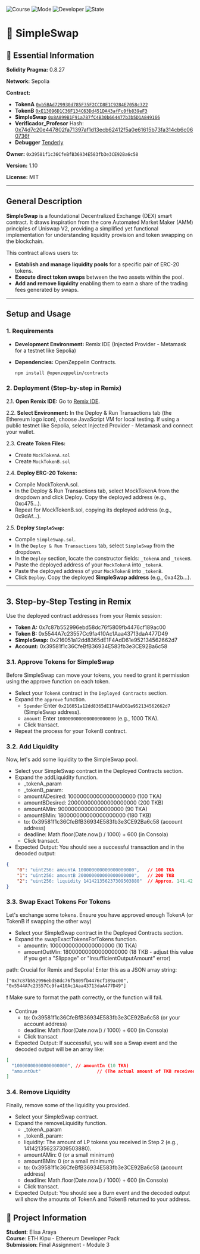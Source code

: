 ![Course](https://img.shields.io/badge/Course-ETH_Kipu-blue)
![Mode](https://img.shields.io/badge/Mode-Online-lightgrey)
![Developer](https://img.shields.io/badge/Developer-3lisa-purple)
![State](https://img.shields.io/badge/State-Approved-brightgreen)


# 📜 SimpleSwap

## 📌 Essential Information

**Solidity Pragma:** 0.8.27

**Network:** Sepolia  

**Contract:**
  - **TokenA** [`0xb5BAd729930d785F35F2CCD8E1C9284E7058c322`](https://sepolia.etherscan.io/address/0xb5bad729930d785f35f2ccd8e1c9284e7058c322)
  - **TokenB** [`0xE13096D1C36F134C63Dd451DA43afFc0fb839eF3`](https://sepolia.etherscan.io/address/0xe13096d1c36f134c63dd451da43affc0fb839ef3)
  - **SimpleSwap** [`0x8A899B1F91a787fC4B30b664477b3b5D1A849166`](https://sepolia.etherscan.io/address/0x8a899b1f91a787fc4b30b664477b3b5d1a849166)
  - **Verificador_Profesor** Hash: [0x74d7c20e447802fa71397af1d13ecb62412f5a0e61615b73fa314cb6c060736f](https://sepolia.etherscan.io/tx/0x74d7c20e447802fa71397af1d13ecb62412f5a0e61615b73fa314cb6c060736f)
  - **Debugger** [Tenderly](https://dashboard.tenderly.co/tx/0x74d7c20e447802fa71397af1d13ecb62412f5a0e61615b73fa314cb6c060736f/debugger?trace=0.10.0.5.1.0.4)

    
**Owner:** `0x39581f1c36CfeBfB36934E583fb3e3CE92Ba6c58`  

**Version:** 1.10

**License:** MIT

---

## General Description

**SimpleSwap** is a foundational Decentralized Exchange (DEX) smart contract. It draws inspiration from the core Automated Market Maker (AMM) principles of Uniswap V2, providing a simplified yet functional implementation for understanding liquidity provision and token swapping on the blockchain.

This contract allows users to:

* **Establish and manage liquidity pools** for a specific pair of ERC-20 tokens.
* **Execute direct token swaps** between the two assets within the pool.
* **Add and remove liquidity** enabling them to earn a share of the trading fees generated by swaps.
  
---

## Setup and Usage

### 1. Requirements

* **Development Environment:** Remix IDE (Injected Provider - Metamask for a testnet like Sepolia)
* **Dependencies:** OpenZeppelin Contracts.
  
    ```bash
    npm install @openzeppelin/contracts
    ```

### 2. Deployment (Step-by-step in Remix)

2.1.  **Open Remix IDE:** Go to [Remix IDE](https://remix.ethereum.org/).

2.2.  **Select Environment:** In the Deploy & Run Transactions tab (the Ethereum logo icon), choose JavaScript VM for local testing. If using a public testnet like Sepolia, select Injected Provider - Metamask and connect your wallet.

2.3.  **Create Token Files:**

- Create `MockTokenA.sol` 
- Create `MockTokenB.sol`

2.4. **Deploy ERC-20 Tokens:**

- Compile MockTokenA.sol.
- In the Deploy & Run Transactions tab, select MockTokenA from the dropdown and click Deploy. Copy the deployed address (e.g., 0xc475...).
- Repeat for MockTokenB.sol, copying its deployed address (e.g., 0x9dAf...).

2.5. **Deploy `SimpleSwap`:**

- Compile `SimpleSwap.sol`.
- In the `Deploy & Run Transactions` tab, select `SimpleSwap` from the dropdown.
- In the `Deploy` section, locate the constructor fields: `_tokenA` and `_tokenB`.
- Paste the deployed address of your `MockTokenA` into `_tokenA`.
- Paste the deployed address of your `MockTokenB` into `_tokenB`.
- Click `Deploy`. Copy the deployed **SimpleSwap address** (e.g., 0xa42b...).
  
---

## 3. Step-by-Step Testing in Remix

Use the deployed contract addresses from your Remix session:

- **Token A:** 0x7c87b552996ebd58dc76f5809fb4476cf189ac00
- **Token B:** 0x5544A7c23557Cc9fa410Ac1Aaa43713daA477D49
- **SimpleSwap:** 0x216051a12dd8365dE1F4AdD61e952134562662d7
- **Account:** 0x39581f1c36CfeBfB36934E583fb3e3CE92Ba6c58

### 3.1. Approve Tokens for SimpleSwap

Before SimpleSwap can move your tokens, you need to grant it permission using the approve function on each token.

- Select your `TokenA` contract in the `Deployed Contracts` section.
- Expand the `approve` function.
  - `Spender`:Enter `0x216051a12dd8365dE1F4AdD61e952134562662d7` (SimpleSwap address).
  - `amount`: Enter `1000000000000000000000` (e.g., 1000 TKA).
  - Click transact.
- Repeat the process for your TokenB contract.

### 3.2. Add Liquidity

Now, let's add some liquidity to the SimpleSwap pool.

- Select your SimpleSwap contract in the Deployed Contracts section.
- Expand the addLiquidity function.
  - _tokenA_param
  - _tokenB_param: 
  - amountADesired: 100000000000000000000 (100 TKA)
  - amountBDesired: 200000000000000000000 (200 TKB)
  - amountAMin: 90000000000000000000 (90 TKA)
  - amountBMin: 180000000000000000000 (180 TKB)
  - to: 0x39581f1c36CfeBfB36934E583fb3e3CE92Ba6c58 (account address)
  - deadline: Math.floor(Date.now() / 1000) + 600 (in Consola)
  - Click transact.
- Expected Output:
You should see a successful transaction and in the decoded output:

```json
{
    "0": "uint256: amountA 100000000000000000000",   // 100 TKA
    "1": "uint256: amountB 200000000000000000000",   // 200 TKB
    "2": "uint256: liquidity 141421356237309503880"  // Approx. 141.42 LP tokens
}
```

### 3.3. Swap Exact Tokens For Tokens

Let's exchange some tokens. Ensure you have approved enough TokenA (or TokenB if swapping the other way) 

- Select your SimpleSwap contract in the Deployed Contracts section.
- Expand the swapExactTokensForTokens function.
  - amountIn: 10000000000000000000 (10 TKA)
  - amountOutMin: 18000000000000000000 (18 TKB - adjust this value if you get a "Slippage" or "InsufficientOutputAmount" error)

path: Crucial for Remix and Sepolia! Enter this as a JSON array string:

```
["0x7c87b552996ebd58dc76f5809fb4476cf189ac00", "0x5544A7c23557Cc9fa410Ac1Aaa43713daA477D49"]
```

❗ Make sure to format the path correctly, or the function will fail.
- Continue
  - to: 0x39581f1c36CfeBfB36934E583fb3e3CE92Ba6c58 (or your account address)
  - deadline: Math.floor(Date.now() / 1000) + 600 (in Consola)
  - Click transact
- Expected Output:
If successful, you will see a Swap event and the decoded output will be an array like:
```json
[
  "10000000000000000000", // amountIn (10 TKA)
  "amountOut"                     // (The actual amount of TKB received)
]
```

### 3.4. Remove Liquidity

Finally, remove some of the liquidity you provided.

- Select your SimpleSwap contract.
- Expand the removeLiquidity function.
  - _tokenA_param
  - _tokenB_param: 
  - liquidity: The amount of LP tokens you received in Step 2 (e.g., 141421356237309503880).
  - amountAMin: 0 (or a small minimum)
  - amountBMin: 0 (or a small minimum)
  - to: 0x39581f1c36CfeBfB36934E583fb3e3CE92Ba6c58 (account address)
  - deadline: Math.floor(Date.now() / 1000) + 600 (in Consola)
  - Click transact.
- Expected Output:
You should see a Burn event and the decoded output will show the amounts of TokenA and TokenB returned to your address.

## 📇 Project Information
**Student**: Elisa Araya  
**Course**: ETH Kipu - Ethereum Developer Pack  
**Submission**: Final Assignment - Module 3
